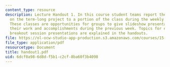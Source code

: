 ```yaml
---
content_type: resource
description: Lecture Handout 1. In this course student teams report their progress
  on the term-long project to a portion of the class during the weekly "breakout sessions".
  These classes are opportunities for groups to give slideshow presentations explaining
  their work and accomplishments during the previous week. Topics for each of the
  breakout session presentations are explained in the handouts.
file: https://ol-ocw-studio-app-production.s3.amazonaws.com/courses/15-875-applications-of-system-dynamics-spring-2004/6dcf0a986d8df5b1c2cf8ba60f3b4098_handout1.pdf
file_type: application/pdf
resourcetype: Document
title: handout1.pdf
uid: 6dcf0a98-6d8d-f5b1-c2cf-8ba60f3b4098
---
```

